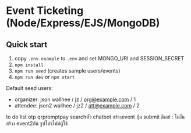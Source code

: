 # Event Ticketing (Node/Express/EJS/MongoDB)

## Quick start
1. copy `.env.example` to `.env` and set MONGO_URI and SESSION_SECRET
2. `npm install`
3. `npm run seed` (creates sample users/events)
4. `npm run dev` or `npm start`

Default seed users:
- organizer: json wallhee / jz / org@example.com / 1 
- attendee: json2 wallhee / jz2 / att@example.com / 2

to do list 
otp
qrpromptpay
searchตั๋ว
chatbot
สร้างevent ปุ่ม submit ดีเลย์ : ไม่งั้นสร้าง event2อัน
รูปโปรไฟล์ผู้ใช้

